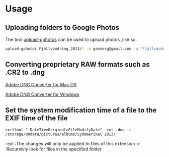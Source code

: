 # Usage

## Uploading folders to Google Photos

The tool [upload-gphotos](https://github.com/3846masa/upload-gphotos) can be used to upload photos
,like so:

```bash
upload-gphotos Fjällvandring_2013/* -u genzorg@gmail.com -a 'Fjällvandring 2013'
```

## Converting proprietary RAW formats such as .CR2 to .dng

[Adobe DNG Converter for Mac OS](http://www.adobe.com/go/dng_converter_mac/)

[Adobe DNG Converter for Windows](http://www.adobe.com/go/dng_converter_win/)


## Set the system modification time of a file to the EXIF time of the file
```
exiftool "-DateTimeOriginal>FileModifyDate" -ext .dng -r /storage/00data/pictures/albums/Sydamerika\ 2013/
```
-ext
:The changes will only be applied to files of this extension
-r
:Recursivly look for files in the specified folder

